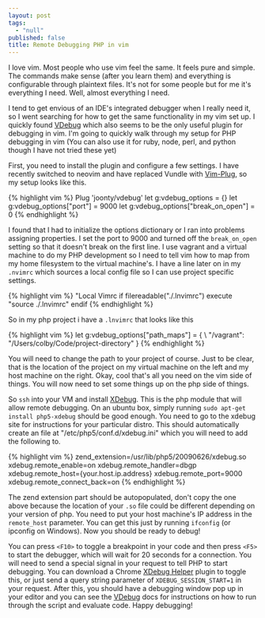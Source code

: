 ```yaml
---
layout: post
tags: 
  - "null"
published: false
title: Remote Debugging PHP in vim
---
```



I love vim. Most people who use vim feel the same. It feels pure and simple. The commands make sense (after you learn them) and everything is configurable through plaintext files. It's not for some people but for me it's everything I need. Well, almost everything I need.

I tend to get envious of an IDE's integrated debugger when I really need it, so I went searching for how to get the same functionality in my vim set up. I quickly found [VDebug](https://github.com/joonty/vdebug) which also seems to be the only useful plugin for debugging in vim. I'm going to quickly walk through my setup for PHP debugging in vim (You can also use it for ruby, node, perl, and python though I have not tried these yet)

First, you need to install the plugin and configure a few settings. I have recently switched to neovim and have replaced Vundle with [Vim-Plug](https://github.com/junegunn/vim-plug), so my setup looks like this.

{% highlight vim %}
Plug 'joonty/vdebug'
let g:vdebug_options = {}
let g:vdebug_options["port"] = 9000
let g:vdebug_options["break_on_open"] = 0
{% endhighlight %}


I found that I had to initialize the options dictionary or I ran into problems assigning properties. I set the port to 9000 and turned off the `break_on_open` setting so that it doesn't break on the first line. I use vagrant and a virtual machine to do my PHP development so I need to tell vim how to map from my home filesystem to the virtual machine's. I have a line later on in my `.nvimrc` which sources a local config file so I can use project specific settings. 

{% highlight vim %}
"Local Vimrc
if filereadable("./.lnvimrc")
    execute "source ./.lnvimrc"
endif
{% endhighlight %}


So in my php project i have a `.lnvimrc` that looks like this

{% highlight vim %}
let g:vdebug_options["path_maps"] = {
\    "/vagrant": "/Users/colby/Code/project-directory"
\}
{% endhighlight %}


You will need to change the path to your project of course. Just to be clear, that is the location of the project on my virtual machine on the left and my host machine on the right. Okay, cool that's all you need on the vim side of things. You will now need to set some things up on the php side of things.

So `ssh` into your VM and install [XDebug](http://xdebug.org/). This is the php module that will allow remote debugging. On an ubuntu box, simply running `sudo apt-get install php5-xdebug` should be good enough. You need to go to the xdebug site for instructions for your particular distro. This should automatically create an file at "/etc/php5/conf.d/xdebug.ini" which you will need to add the following to.

{% highlight vim %}
zend_extension=/usr/lib/php5/20090626/xdebug.so
xdebug.remote_enable=on
xdebug.remote_handler=dbgp
xdebug.remote_host={your.host.ip.address}
xdebug.remote_port=9000
xdebug.remote_connect_back=on
{% endhighlight %}


The zend extension part should be autopopulated, don't copy the one above because the location of your `.so` file could be different depending on your version of php. You need to put your host machine's IP address in the `remote_host` parameter. You can get this just by running `ifconfig` (or ipconfig on Windows). Now you should be ready to debug! 

You can press `<F10>` to toggle a breakpoint in your code and then press `<F5>` to start the debugger, which will wait for 20 seconds for a connection. You will need to send a special signal in your request to tell PHP to start debugging. You can download a Chrome [XDebug Helper](https://chrome.google.com/webstore/detail/xdebug-helper/eadndfjplgieldjbigjakmdgkmoaaaoc?hl=en) plugin to toggle this, or just send a query string parameter of `XDEBUG_SESSION_START=1` in your request. After this, you should have a debugging window pop up in your editor and you can see the [VDebug](https://github.com/joonty/vdebug) docs for instructions on how to run through the script and evaluate code. Happy debugging!
